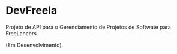 # DevFreela

Projeto de API para o Gerenciamento de Projetos de Softwate para FreeLancers.

(Em Desenvolvimento).
